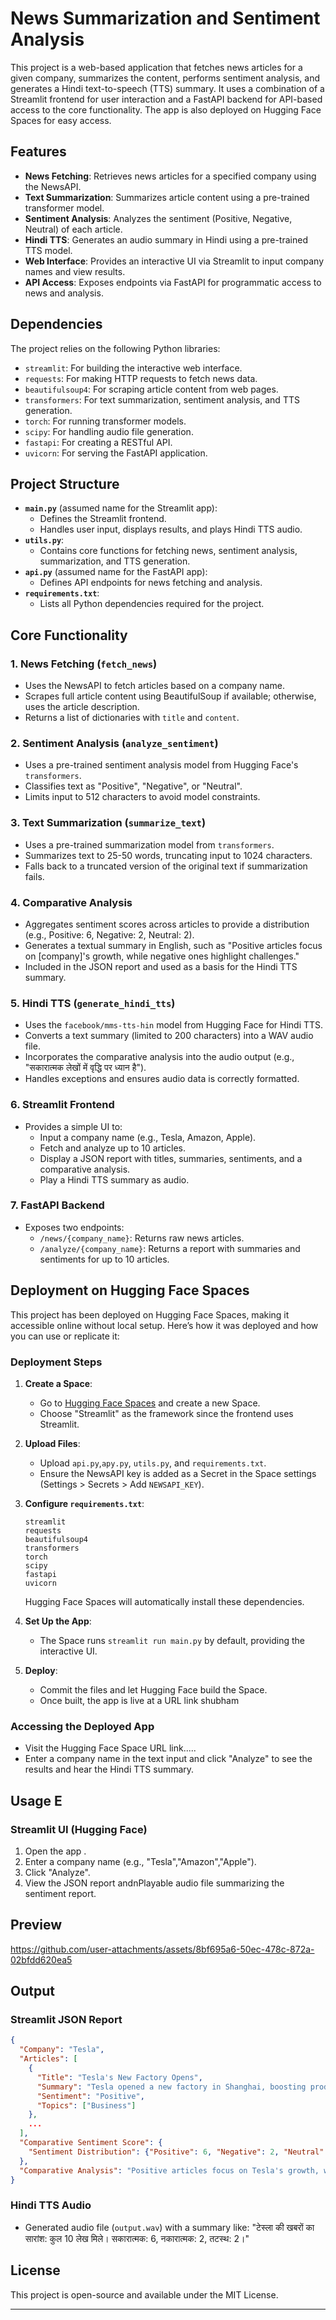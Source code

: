 # News Summarization and Sentiment Analysis

This project is a web-based application that fetches news articles for a given company, summarizes the content, performs sentiment analysis, and generates a Hindi text-to-speech (TTS) summary. It uses a combination of a Streamlit frontend for user interaction and a FastAPI backend for API-based access to the core functionality. The app is also deployed on Hugging Face Spaces for easy access.

## Features
- **News Fetching**: Retrieves news articles for a specified company using the NewsAPI.
- **Text Summarization**: Summarizes article content using a pre-trained transformer model.
- **Sentiment Analysis**: Analyzes the sentiment (Positive, Negative, Neutral) of each article.
- **Hindi TTS**: Generates an audio summary in Hindi using a pre-trained TTS model.
- **Web Interface**: Provides an interactive UI via Streamlit to input company names and view results.
- **API Access**: Exposes endpoints via FastAPI for programmatic access to news and analysis.

## Dependencies
The project relies on the following Python libraries:
- `streamlit`: For building the interactive web interface.
- `requests`: For making HTTP requests to fetch news data.
- `beautifulsoup4`: For scraping article content from web pages.
- `transformers`: For text summarization, sentiment analysis, and TTS generation.
- `torch`: For running transformer models.
- `scipy`: For handling audio file generation.
- `fastapi`: For creating a RESTful API.
- `uvicorn`: For serving the FastAPI application.

## Project Structure
- **`main.py`** (assumed name for the Streamlit app):
  - Defines the Streamlit frontend.
  - Handles user input, displays results, and plays Hindi TTS audio.
- **`utils.py`**:
  - Contains core functions for fetching news, sentiment analysis, summarization, and TTS generation.
- **`api.py`** (assumed name for the FastAPI app):
  - Defines API endpoints for news fetching and analysis.
- **`requirements.txt`**:
  - Lists all Python dependencies required for the project.

## Core Functionality

### 1. News Fetching (`fetch_news`)
- Uses the NewsAPI to fetch articles based on a company name.
- Scrapes full article content using BeautifulSoup if available; otherwise, uses the article description.
- Returns a list of dictionaries with `title` and `content`.

### 2. Sentiment Analysis (`analyze_sentiment`)
- Uses a pre-trained sentiment analysis model from Hugging Face's `transformers`.
- Classifies text as "Positive", "Negative", or "Neutral".
- Limits input to 512 characters to avoid model constraints.

### 3. Text Summarization (`summarize_text`)
- Uses a pre-trained summarization model from `transformers`.
- Summarizes text to 25-50 words, truncating input to 1024 characters.
- Falls back to a truncated version of the original text if summarization fails.

### 4. Comparative Analysis
- Aggregates sentiment scores across articles to provide a distribution (e.g., Positive: 6, Negative: 2, Neutral: 2).
- Generates a textual summary in English, such as "Positive articles focus on [company]'s growth, while negative ones highlight challenges."
- Included in the JSON report and used as a basis for the Hindi TTS summary.

### 5. Hindi TTS (`generate_hindi_tts`)
- Uses the `facebook/mms-tts-hin` model from Hugging Face for Hindi TTS.
- Converts a text summary (limited to 200 characters) into a WAV audio file.
- Incorporates the comparative analysis into the audio output (e.g., "सकारात्मक लेखों में वृद्धि पर ध्यान है").
- Handles exceptions and ensures audio data is correctly formatted.

### 6. Streamlit Frontend
- Provides a simple UI to:
  - Input a company name (e.g., Tesla, Amazon, Apple).
  - Fetch and analyze up to 10 articles.
  - Display a JSON report with titles, summaries, sentiments, and a comparative analysis.
  - Play a Hindi TTS summary as audio.

### 7. FastAPI Backend
- Exposes two endpoints:
  - `/news/{company_name}`: Returns raw news articles.
  - `/analyze/{company_name}`: Returns a report with summaries and sentiments for up to 10 articles.


## Deployment on Hugging Face Spaces
This project has been deployed on Hugging Face Spaces, making it accessible online without local setup. Here’s how it was deployed and how you can use or replicate it:

### Deployment Steps
1. **Create a Space**:
   - Go to [Hugging Face Spaces](https://huggingface.co/spaces) and create a new Space.
   - Choose "Streamlit" as the framework since the frontend uses Streamlit.

2. **Upload Files**:
   - Upload `api.py`,`apy.py`, `utils.py`, and `requirements.txt`.
   - Ensure the NewsAPI key is added as a Secret in the Space settings (Settings > Secrets > Add `NEWSAPI_KEY`).

3. **Configure `requirements.txt`**:
   ```
   streamlit
   requests
   beautifulsoup4
   transformers
   torch
   scipy
   fastapi
   uvicorn
   ```
   Hugging Face Spaces will automatically install these dependencies.

4. **Set Up the App**:
   - The Space runs `streamlit run main.py` by default, providing the interactive UI.
  

5. **Deploy**:
   - Commit the files and let Hugging Face build the Space.
   - Once built, the app is live at a URL link shubham 

### Accessing the Deployed App
- Visit the Hugging Face Space URL link.....
- Enter a company name in the text input and click "Analyze" to see the results and hear the Hindi TTS summary.


## Usage E

### Streamlit UI (Hugging Face)
1. Open the app .
2. Enter a company name (e.g., "Tesla","Amazon","Apple").
3. Click "Analyze".
4. View the JSON report andnPlayable audio file summarizing the sentiment report.


## Preview



https://github.com/user-attachments/assets/8bf695a6-50ec-478c-872a-02bfdd620ea5






## Output
### Streamlit JSON Report
```json
{
  "Company": "Tesla",
  "Articles": [
    {
      "Title": "Tesla's New Factory Opens",
      "Summary": "Tesla opened a new factory in Shanghai, boosting production.",
      "Sentiment": "Positive",
      "Topics": ["Business"]
    },
    ...
  ],
  "Comparative Sentiment Score": {
    "Sentiment Distribution": {"Positive": 6, "Negative": 2, "Neutral": 2}
  },
  "Comparative Analysis": "Positive articles focus on Tesla's growth, while negative ones highlight challenges."
}
```

### Hindi TTS Audio
- Generated audio file (`output.wav`) with a summary like:
  "टेस्ला की खबरों का सारांश: कुल 10 लेख मिले। सकारात्मक: 6, नकारात्मक: 2, तटस्थ: 2।"

## License
This project is open-source and available under the MIT License.

---
